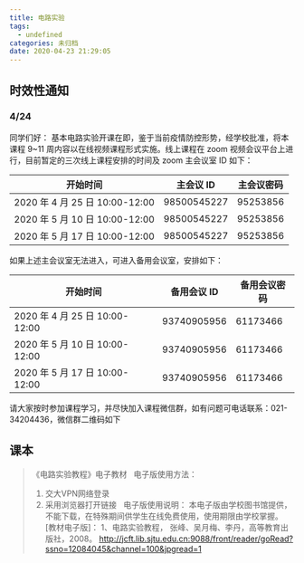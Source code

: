 ```yaml
---
title: 电路实验
tags:
  - undefined
categories: 未归档
date: 2020-04-23 21:29:05
---
```


## 时效性通知

### 4/24

同学们好：
基本电路实验开课在即，鉴于当前疫情防控形势，经学校批准，将本课程 9~11 周内容以在线视频课程形式实施。线上课程在 zoom 视频会议平台上进行，目前暂定的三次线上课程安排的时间及 zoom 主会议室 ID 如下：

| 开始时间                       | 主会议 ID   | 主会议密码 |
| ------------------------------ | ----------- | ---------- |
| 2020 年 4 月 25 日 10:00-12:00 | 98500545227 | 95253856   |
| 2020 年 5 月 10 日 10:00-12:00 | 98500545227 | 95253856   |
| 2020 年 5 月 17 日 10:00-12:00 | 98500545227 | 95253856   |

如果上述主会议室无法进入，可进入备用会议室，安排如下：

| 开始时间                       | 备用会议 ID | 备用会议密码 |
| ------------------------------ | ----------- | ------------ |
| 2020 年 4 月 25 日 10:00-12:00 | 93740905956 | 61173466     |
| 2020 年 5 月 10 日 10:00-12:00 | 93740905956 | 61173466     |
| 2020 年 5 月 17 日 10:00-12:00 | 93740905956 | 61173466     |

请大家按时参加课程学习，并尽快加入课程微信群，如有问题可电话联系：021-34204436，微信群二维码如下

<!--more-->

## 课本

> 《电路实验教程》电子教材
>  
> 电子版使用方法：
>
> 1. 交大VPN网络登录
> 2. 采用浏览器打开链接
>  
> 电子版使用说明：
> 本电子版由学校图书馆提供，不能下载，在特殊期间供学生在线免费使用，使用期限由学校掌握。
>  
> [教材电子版]：
> 1、电路实验教程， 张峰、吴月梅、李丹，高等教育出版社，2008。
> <http://jcft.lib.sjtu.edu.cn:9088/front/reader/goRead?ssno=12084045&channel=100&jpgread=1>
